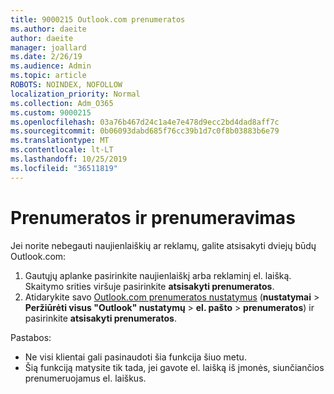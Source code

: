 ```yaml
---
title: 9000215 Outlook.com prenumeratos
ms.author: daeite
author: daeite
manager: joallard
ms.date: 2/26/19
ms.audience: Admin
ms.topic: article
ROBOTS: NOINDEX, NOFOLLOW
localization_priority: Normal
ms.collection: Adm_O365
ms.custom: 9000215
ms.openlocfilehash: 03a76b467d24c1a4e7e478d9ecc2bd4dad8aff7c
ms.sourcegitcommit: 0b06093dabd685f76cc39b1d7c0f8b03883b6e79
ms.translationtype: MT
ms.contentlocale: lt-LT
ms.lasthandoff: 10/25/2019
ms.locfileid: "36511819"
---
```

# <a name="subscriptions-and-unsubscribing"></a>Prenumeratos ir prenumeravimas

Jei norite nebegauti naujienlaiškių ar reklamų, galite atsisakyti dviejų būdų Outlook.com:

1. Gautųjų aplanke pasirinkite naujienlaiškį arba reklaminį el. laišką. Skaitymo srities viršuje pasirinkite **atsisakyti prenumeratos**.
2. Atidarykite savo [Outlook.com prenumeratos nustatymus](https://outlook.live.com/mail/options/mail/brandsSubscriptions) (**nustatymai** > **Peržiūrėti visus "Outlook" nustatymų** > **el. pašto** > **prenumeratos**) ir pasirinkite **atsisakyti prenumeratos**.

Pastabos:

- Ne visi klientai gali pasinaudoti šia funkcija šiuo metu.
- Šią funkciją matysite tik tada, jei gavote el. laišką iš įmonės, siunčiančios prenumeruojamus el. laiškus.